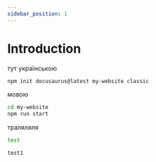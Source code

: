 ```yaml
---
sidebar_position: 1
---
```

# Introduction

тут українською

```bash
npm init docusaurus@latest my-website classic
```

мовою

```bash
cd my-website
npm run start
```

траляляля

```bash
test
```

```jsxhellou
test1
```
